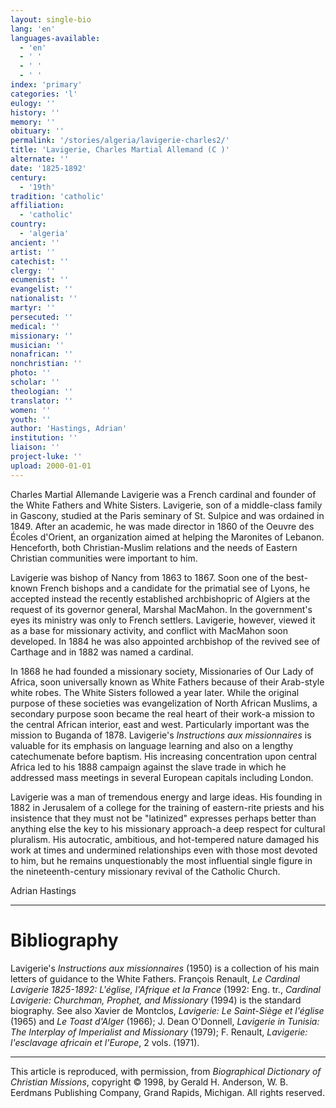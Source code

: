 ```yaml
---
layout: single-bio
lang: 'en'
languages-available:
  - 'en'
  - ' '
  - ' '
  - ' '
index: 'primary'
categories: 'l'
eulogy: ''
history: ''
memory: ''
obituary: ''
permalink: '/stories/algeria/lavigerie-charles2/'
title: 'Lavigerie, Charles Martial Allemand (C )'
alternate: ''
date: '1825-1892'
century:
  - '19th'
tradition: 'catholic'
affiliation:
  - 'catholic'
country:
  - 'algeria'
ancient: ''
artist: ''
catechist: ''
clergy: ''
ecumenist: ''
evangelist: ''
nationalist: ''
martyr: ''
persecuted: ''
medical: ''
missionary: ''
musician: ''
nonafrican: ''
nonchristian: ''
photo: ''
scholar: ''
theologian: ''
translator: ''
women: ''
youth: ''
author: 'Hastings, Adrian'
institution: ''
liaison: ''
project-luke: ''
upload: 2000-01-01
---
```



Charles Martial Allemande Lavigerie was a French cardinal and founder of the White Fathers and White Sisters. Lavigerie, son of a middle-class family in Gascony, studied at the Paris seminary of St. Sulpice and was ordained in 1849. After an academic, he was made director in 1860 of the Oeuvre des Écoles d'Orient, an organization aimed at helping the Maronites of Lebanon. Henceforth, both Christian-Muslim relations and the needs of Eastern Christian communities were important to him.

Lavigerie was bishop of Nancy from 1863 to 1867. Soon one of the best-known French bishops and a candidate for the primatial see of Lyons, he accepted instead the recently established archbishopric of Algiers at the request of its governor general, Marshal MacMahon. In the government's eyes its ministry was only to French settlers. Lavigerie, however, viewed it as a base for missionary activity, and conflict with MacMahon soon developed. In 1884 he was also appointed archbishop of the revived see of Carthage and in 1882 was named a cardinal.

In 1868 he had founded a missionary society, Missionaries of Our Lady of Africa, soon universally known as White Fathers because of their Arab-style white robes. The White Sisters followed a year later. While the original purpose of these societies was evangelization of North African Muslims, a secondary purpose soon became the real heart of their work-a mission to the central African interior, east and west. Particularly important was the mission to Buganda of 1878. Lavigerie's *Instructions aux missionnaires* is valuable for its emphasis on language learning and also on a lengthy catechumenate before baptism. His increasing concentration upon central Africa led to his 1888 campaign against the slave trade in which he addressed mass meetings in several European capitals including London.

Lavigerie was a man of tremendous energy and large ideas. His founding in 1882 in Jerusalem of a college for the training of eastern-rite priests and his insistence that they must not be "latinized" expresses perhaps better than anything else the key to his missionary approach-a deep respect for cultural pluralism. His autocratic, ambitious, and hot-tempered nature damaged his work at times and undermined relationships even with those most devoted to him, but he remains unquestionably the most influential single figure in the nineteenth-century missionary revival of the Catholic Church.

Adrian Hastings

---

# Bibliography

Lavigerie's *Instructions aux missionnaires* (1950) is a collection of his main letters of guidance to the White Fathers. François Renault, *Le Cardinal Lavigerie 1825-1892: L'église, l'Afrique et la France* (1992: Eng. tr., *Cardinal Lavigerie: Churchman, Prophet, and Missionary* (1994) is the standard biography. See also Xavier de Montclos, *Lavigerie: Le Saint-Siège et l'église* (1965) and *Le Toast d'Alger* (1966); J. Dean O'Donnell, *Lavigerie in Tunisia: The Interplay of Imperialist and Missionary* (1979); F. Renault, *Lavigerie: l'esclavage africain et l'Europe*, 2 vols. (1971).

---

This article is reproduced, with permission, from *Biographical Dictionary of Christian Missions*, copyright © 1998, by Gerald H. Anderson, W. B. Eerdmans Publishing Company, Grand Rapids, Michigan. All rights reserved.